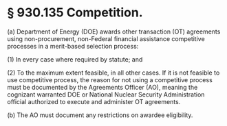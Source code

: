 # § 930.135   Competition.

(a) Department of Energy (DOE) awards other transaction (OT) agreements using non-procurement, non-Federal financial assistance competitive processes in a merit-based selection process:


(1) In every case where required by statute; and


(2) To the maximum extent feasible, in all other cases. If it is not feasible to use competitive process, the reason for not using a competitive process must be documented by the Agreements Officer (AO), meaning the cognizant warranted DOE or National Nuclear Security Administration official authorized to execute and administer OT agreements.


(b) The AO must document any restrictions on awardee eligibility.






